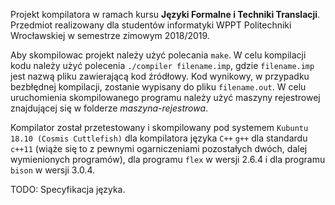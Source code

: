 Projekt kompilatora w ramach kursu <b>Języki Formalne i Techniki Translacji</b>. Przedmiot realizowany dla studentów informatyki WPPT Politechniki Wrocławskiej w semestrze zimowym 2018/2019.

Aby skompilowac projekt należy użyć polecania `make`. W celu kompilacji kodu należy użyć polecenia `./compiler filename.imp`, gdzie `filename.imp` jest nazwą pliku zawierającą kod źródłowy. Kod wynikowy, w przypadku bezbłędnej kompilacji, zostanie wypisany do pliku `filename.out`. W celu uruchomienia skompilowanego programu należy użyć maszyny rejestrowej znajdującej się w folderze <i>maszyna-rejestrowa</i>.

Kompilator został przetestowany i skompilowany pod systemem `Kubuntu 18.10 (Cosmis Cuttlefish)` dla kompilatora języka `C++` `g++` dla standardu `c++11` (wiąże się to z pewnymi ogarniczeniami pozostałych dwóch, dalej wymienionych programów), dla programu `flex` w wersji 2.6.4 i dla programu `bison` w wersji 3.0.4.

TODO: Specyfikacja języka.

